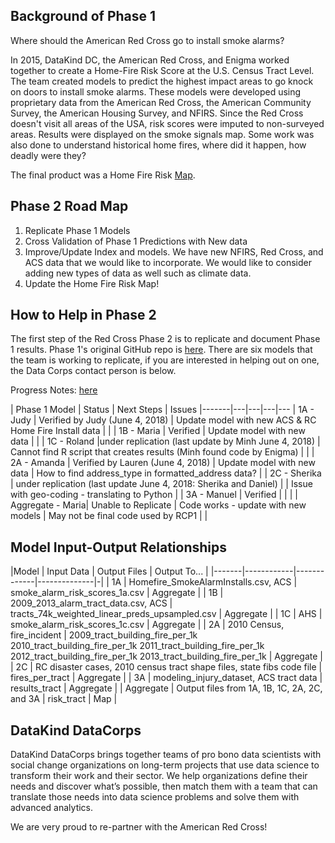 
## Background of Phase 1

Where should the American Red Cross go to install smoke alarms?

In 2015, DataKind DC, the American Red Cross, and Enigma worked together to create a Home-Fire Risk Score at the U.S. Census Tract Level. The team created models to predict the highest impact areas to go knock on doors to install smoke alarms. These models were developed using proprietary data from the American Red Cross, the American Community Survey, the American Housing Survey, and NFIRS. Since the Red Cross doesn't visit all areas of the USA, risk scores were imputed to non-surveyed areas. Results were displayed on the smoke signals map. Some work was also done to understand historical home fires, where did it happen, how deadly were they?

The final product was a Home Fire Risk <a href="http://www.datakind.org/blog/american-red-cross-and-datakind-team-up-to-prevent-home-fire-deaths-and-injuries">Map</a>.



## Phase 2 Road Map
1. Replicate Phase 1 Models
2. Cross Validation of Phase 1 Predictions with New data
3. Improve/Update Index and models. We have new NFIRS, Red Cross, and ACS data that we would like to incorporate. We would like to consider adding new types of data as well such as climate data.
4. Update the Home Fire Risk Map!

## How to Help in Phase 2

The first step of the Red Cross Phase 2 is to replicate and document  Phase 1 results. Phase 1's original GitHub repo is <a href="https://github.com/DataKind-DC/smoke_alarm_models">here</a>. There are six models that the team is working to replicate, if you are interested in helping out on one, the Data Corps contact person is below.

Progress Notes:  <a href="https://github.com/DataKind-DC/red-cross-2/blob/master/Progress%20Document.md">here</a>


| Phase 1 Model  |  Status  | Next Steps | Issues
|-------|---|---|---|---
|   1A  - Judy    | Verified by Judy (June 4, 2018) | Update model with new ACS & RC Home Fire Install data  |   |
|   1B - Maria    | Verified  | Update model with new data  |  |
|   1C - Roland   |under replication (last update by Minh June 4, 2018) |   Cannot find R script that creates results (Minh found code by Enigma) |   |
|   2A - Amanda   | Verified by Lauren (June 4, 2018)   | Update model with new data   | How to find address_type in formatted_address data? |
|   2C - Sherika  |  under replication (last update June 4, 2018: Sherika and Daniel) |   |  Issue with geo-coding - translating to Python |
|   3A - Manuel   |  Verified | |   |
| Aggregate - Maria| Unable to Replicate  | Code works - update with new models  | May not be final code used by RCP1   |   |

## Model Input-Output Relationships


|Model | Input Data | Output Files | Output To... |
|-------|------------|-------------|--------------|-|
| 1A  | Homefire_SmokeAlarmInstalls.csv, ACS | smoke_alarm_risk_scores_1a.csv  | Aggregate  |
| 1B  | 2009_2013_alarm_tract_data.csv, ACS  | tracts_74k_weighted_linear_preds_upsampled.csv | Aggregate  |
| 1C  | AHS  | smoke_alarm_risk_scores_1c.csv  | Aggregate  |
| 2A  | 2010 Census, fire_incident  | 2009_tract_building_fire_per_1k 2010_tract_building_fire_per_1k 2011_tract_building_fire_per_1k 2012_tract_building_fire_per_1k 2013_tract_building_fire_per_1k   | Aggregate  |
| 2C  | RC disaster cases, 2010 census tract shape files, state fibs code file  | fires_per_tract  | Aggregate  |
| 3A  | modeling_injury_dataset, ACS tract data  | results_tract  | Aggregate  |
| Aggregate  | Output files from 1A, 1B, 1C, 2A, 2C, and 3A  |  risk_tract | Map  |

## DataKind DataCorps

DataKind DataCorps brings together teams of pro bono data scientists with social change organizations on long-term projects that use data science to transform their work and their sector. We help organizations define their needs and discover what’s possible, then match them with a team that can translate those needs into data science problems and solve them with advanced analytics.

We are very proud to re-partner with the American Red Cross!
